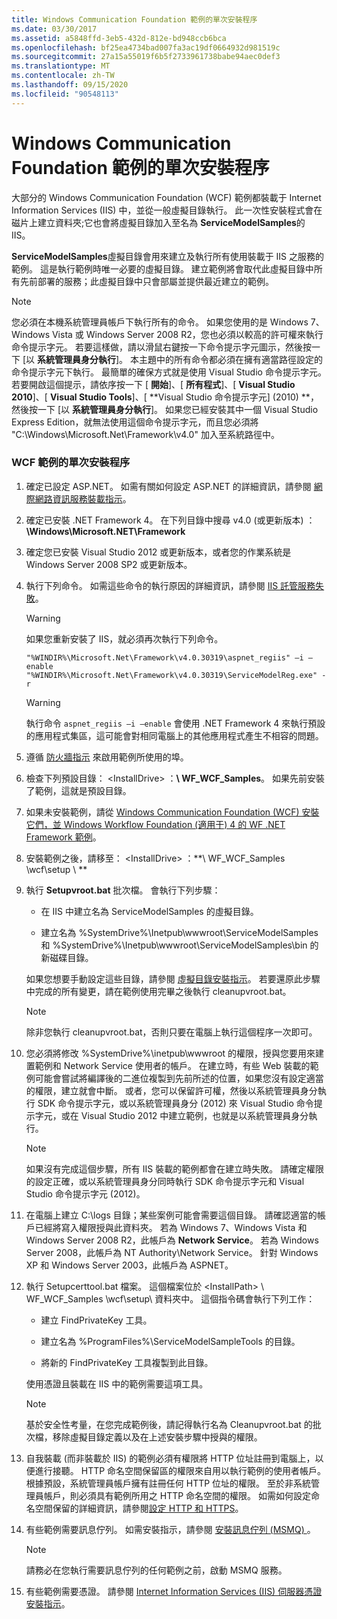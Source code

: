 ```yaml
---
title: Windows Communication Foundation 範例的單次安裝程序
ms.date: 03/30/2017
ms.assetid: a5848ffd-3eb5-432d-812e-bd948ccb6bca
ms.openlocfilehash: bf25ea4734bad007fa3ac19df0664932d981519c
ms.sourcegitcommit: 27a15a55019f6b5f2733961738babe94aec0def3
ms.translationtype: MT
ms.contentlocale: zh-TW
ms.lasthandoff: 09/15/2020
ms.locfileid: "90548113"
---
```

# <a name="one-time-setup-procedure-for-the-windows-communication-foundation-samples"></a>Windows Communication Foundation 範例的單次安裝程序

大部分的 Windows Communication Foundation (WCF) 範例都裝載于 Internet Information Services (IIS) 中，並從一般虛擬目錄執行。 此一次性安裝程式會在磁片上建立資料夾;它也會將虛擬目錄加入至名為 **ServiceModelSamples**的 IIS。

**ServiceModelSamples**虛擬目錄會用來建立及執行所有使用裝載于 IIS 之服務的範例。 這是執行範例時唯一必要的虛擬目錄。 建立範例將會取代此虛擬目錄中所有先前部署的服務；此虛擬目錄中只會部屬並提供最近建立的範例。

> [!NOTE]
> 您必須在本機系統管理員帳戶下執行所有的命令。 如果您使用的是 Windows 7、Windows Vista 或 Windows Server 2008 R2，您也必須以較高的許可權來執行命令提示字元。 若要這樣做，請以滑鼠右鍵按一下命令提示字元圖示，然後按一下 [以 **系統管理員身分執行**]。 本主題中的所有命令都必須在擁有適當路徑設定的命令提示字元下執行。  最簡單的確保方式就是使用 Visual Studio 命令提示字元。 若要開啟這個提示，請依序按一下 [ **開始**]、[ **所有程式**]、[ **Visual Studio 2010**]、[ **Visual Studio Tools**]、[ **Visual Studio 命令提示字元] (2010) **，然後按一下 [以 **系統管理員身分執行**]。 如果您已經安裝其中一個 Visual Studio Express Edition，就無法使用這個命令提示字元，而且您必須將 "C:\Windows\Microsoft.Net\Framework\v4.0" 加入至系統路徑中。

### <a name="one-time-setup-procedure-for-wcf-samples"></a>WCF 範例的單次安裝程序

1. 確定已設定 ASP.NET。 如需有關如何設定 ASP.NET 的詳細資訊，請參閱 [網際網路資訊服務裝載指示](internet-information-service-hosting-instructions.md)。

2. 確定已安裝 .NET Framework 4。 在下列目錄中搜尋 v4.0 (或更新版本) ： **\Windows\Microsoft.NET\Framework**

3. 確定您已安裝 Visual Studio 2012 或更新版本，或者您的作業系統是 Windows Server 2008 SP2 或更新版本。

4. 執行下列命令。 如需這些命令的執行原因的詳細資訊，請參閱 [IIS 託管服務失敗](/previous-versions/dotnet/netframework-3.5/ms752252(v=vs.90))。

    > [!WARNING]
    > 如果您重新安裝了 IIS，就必須再次執行下列命令。

    ```console
    "%WINDIR%\Microsoft.Net\Framework\v4.0.30319\aspnet_regiis" –i –enable
    "%WINDIR%\Microsoft.Net\Framework\v4.0.30319\ServiceModelReg.exe" -r
    ```

    > [!WARNING]
    > 執行命令 `aspnet_regiis –i –enable` 會使用 .NET Framework 4 來執行預設的應用程式集區，這可能會對相同電腦上的其他應用程式產生不相容的問題。

5. 遵循 [防火牆指示](firewall-instructions.md) 來啟用範例所使用的埠。

6. 檢查下列預設目錄： \<InstallDrive> ：**\ WF_WCF_Samples**。 如果先前安裝了範例，這就是預設目錄。

7. 如果未安裝範例，請從 [Windows Communication Foundation (WCF) 安裝它們，並 Windows Workflow Foundation (適用于) 4 的 WF .NET Framework 範例](https://www.microsoft.com/download/details.aspx?id=21459)。

8. 安裝範例之後，請移至： \<InstallDrive> ：**\ WF_WCF_Samples \wcf\setup \\ **

9. 執行 **Setupvroot.bat** 批次檔。 會執行下列步驟：

    - 在 IIS 中建立名為 ServiceModelSamples 的虛擬目錄。

    - 建立名為 %SystemDrive%\Inetpub\wwwroot\ServiceModelSamples 和 %SystemDrive%\Inetpub\wwwroot\ServiceModelSamples\bin 的新磁碟目錄。

    如果您想要手動設定這些目錄，請參閱 [虛擬目錄安裝指示](virtual-directory-setup-instructions.md)。 若要還原此步驟中完成的所有變更，請在範例使用完畢之後執行 cleanupvroot.bat。

    > [!NOTE]
    > 除非您執行 cleanupvroot.bat，否則只要在電腦上執行這個程序一次即可。

10. 您必須將修改 %SystemDrive%\inetpub\wwwroot 的權限，授與您要用來建置範例和 Network Service 使用者的帳戶。 在建立時，有些 Web 裝載的範例可能會嘗試將編譯後的二進位複製到先前所述的位置，如果您沒有設定適當的權限，建立就會中斷。 或者，您可以保留許可權，然後以系統管理員身分執行 SDK 命令提示字元，或以系統管理員身分 (2012) 來 Visual Studio 命令提示字元，或在 Visual Studio 2012 中建立範例，也就是以系統管理員身分執行。

    > [!NOTE]
    > 如果沒有完成這個步驟，所有 IIS 裝載的範例都會在建立時失敗。 請確定權限的設定正確，或以系統管理員身分同時執行 SDK 命令提示字元和 Visual Studio 命令提示字元 (2012)。

11. 在電腦上建立 C:\logs 目錄；某些案例可能會需要這個目錄。 請確認適當的帳戶已經將寫入權限授與此資料夾。 若為 Windows 7、Windows Vista 和 Windows Server 2008 R2，此帳戶為 **Network Service**。 若為 Windows Server 2008，此帳戶為 NT Authority\Network Service。 針對 Windows XP 和 Windows Server 2003，此帳戶為 ASPNET。

12. 執行 Setupcerttool.bat 檔案。 這個檔案位於  \<InstallPath> \ WF_WCF_Samples \wcf\setup\ 資料夾中。  這個指令碼會執行下列工作：

    - 建立 FindPrivateKey 工具。

    - 建立名為 %ProgramFiles%\ServiceModelSampleTools 的目錄。

    - 將新的 FindPrivateKey 工具複製到此目錄。

    使用憑證且裝載在 IIS 中的範例需要這項工具。

    > [!NOTE]
    > 基於安全性考量，在您完成範例後，請記得執行名為 Cleanupvroot.bat 的批次檔，移除虛擬目錄定義以及在上述安裝步驟中授與的權限。

13. 自我裝載 (而非裝載於 IIS) 的範例必須有權限將 HTTP 位址註冊到電腦上，以便進行接聽。 HTTP 命名空間保留區的權限來自用以執行範例的使用者帳戶。 根據預設，系統管理員帳戶擁有註冊任何 HTTP 位址的權限。 至於非系統管理員帳戶，則必須具有範例所用之 HTTP 命名空間的權限。 如需如何設定命名空間保留的詳細資訊，請參閱[設定 HTTP 和 HTTPS](../feature-details/configuring-http-and-https.md)。

14. 有些範例需要訊息佇列。 如需安裝指示，請參閱 [安裝訊息佇列 (MSMQ) ](installing-message-queuing-msmq.md) 。

    > [!NOTE]
    > 請務必在您執行需要訊息佇列的任何範例之前，啟動 MSMQ 服務。

15. 有些範例需要憑證。 請參閱 [Internet Information Services (IIS) 伺服器憑證安裝指示](iis-server-certificate-installation-instructions.md)。
